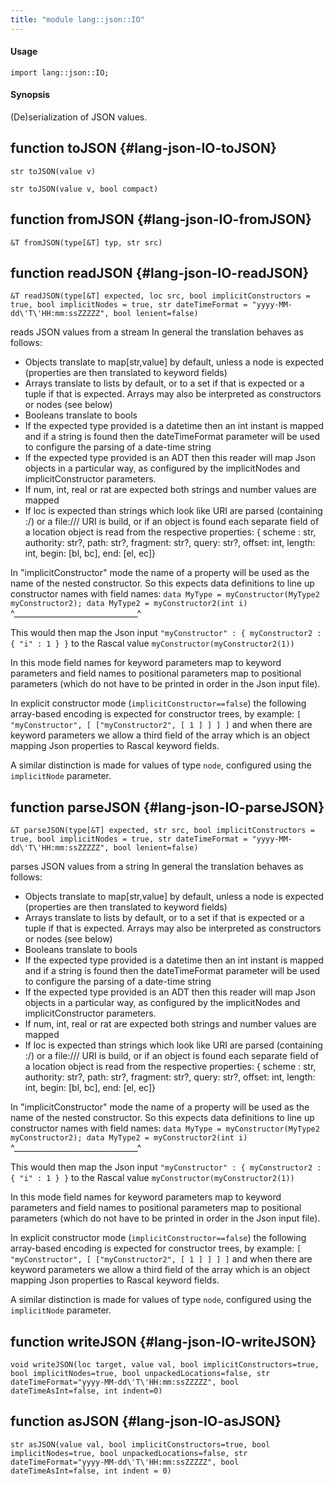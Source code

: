 ```yaml
---
title: "module lang::json::IO"
---
```


#### Usage

`import lang::json::IO;`

#### Synopsis

(De)serialization of JSON values.


## function toJSON {#lang-json-IO-toJSON}

```rascal
str toJSON(value v)

str toJSON(value v, bool compact)

```

## function fromJSON {#lang-json-IO-fromJSON}

```rascal
&T fromJSON(type[&T] typ, str src)

```

## function readJSON {#lang-json-IO-readJSON}

```rascal
&T readJSON(type[&T] expected, loc src, bool implicitConstructors = true, bool implicitNodes = true, str dateTimeFormat = "yyyy-MM-dd\'T\'HH:mm:ssZZZZZ", bool lenient=false)

```

reads JSON values from a stream
In general the translation behaves as follows:
 * Objects translate to map[str,value] by default, unless a node is expected (properties are then translated to keyword fields)
 * Arrays translate to lists by default, or to a set if that is expected or a tuple if that is expected. Arrays may also be interpreted as constructors or nodes (see below)
 * Booleans translate to bools
 * If the expected type provided is a datetime then an int instant is mapped and if a string is found then the dateTimeFormat parameter will be used to configure the parsing of a date-time string
 * If the expected type provided is an ADT then this reader will map Json objects in a particular way, as configured by the implicitNodes and implicitConstructor 
   parameters.
 * If num, int, real or rat are expected both strings and number values are mapped
 * If loc is expected than strings which look like URI are parsed (containing :/) or a file:/// URI is build, or if an object is found each separate field of
   a location object is read from the respective properties: { scheme : str, authority: str?, path: str?, fragment: str?, query: str?, offset: int, length: int, begin: [bl, bc], end: [el, ec]}
  
In "implicitConstructor" mode the name of a property will be used as the name of the nested constructor. So this expects data definitions to line up constructor
names with field names: `data MyType = myConstructor(MyType2 myConstructor2); data MyType2 = myConstructor2(int i)`
                                                             ^_______________________________^
                                                             
This would then map the Json input `"myConstructor" : { myConstructor2 : { "i" : 1 } }` to the Rascal value `myConstructor(myConstructor2(1))`
                                                             
In this mode field names for keyword parameters map to keyword parameters and field names to positional parameters map to positional parameters (which do not have
to be printed in order in the Json input file).                                                             
                                                             
In explicit constructor mode (`implicitConstructor==false`) the following array-based encoding is expected for constructor trees, by example:
   `[ "myConstructor", [ ["myConstructor2", [ 1 ] ] ] ]` and when there are keyword parameters we allow a third field of the array which is an object mapping
   Json properties to Rascal keyword fields.  
   
A similar distinction is made for values of type `node`, configured using the `implicitNode` parameter.                                                                                                                    

## function parseJSON {#lang-json-IO-parseJSON}

```rascal
&T parseJSON(type[&T] expected, str src, bool implicitConstructors = true, bool implicitNodes = true, str dateTimeFormat = "yyyy-MM-dd\'T\'HH:mm:ssZZZZZ", bool lenient=false)

```

parses JSON values from a string
In general the translation behaves as follows:
 * Objects translate to map[str,value] by default, unless a node is expected (properties are then translated to keyword fields)
 * Arrays translate to lists by default, or to a set if that is expected or a tuple if that is expected. Arrays may also be interpreted as constructors or nodes (see below)
 * Booleans translate to bools
 * If the expected type provided is a datetime then an int instant is mapped and if a string is found then the dateTimeFormat parameter will be used to configure the parsing of a date-time string
 * If the expected type provided is an ADT then this reader will map Json objects in a particular way, as configured by the implicitNodes and implicitConstructor 
   parameters.
 * If num, int, real or rat are expected both strings and number values are mapped
 * If loc is expected than strings which look like URI are parsed (containing :/) or a file:/// URI is build, or if an object is found each separate field of
   a location object is read from the respective properties: { scheme : str, authority: str?, path: str?, fragment: str?, query: str?, offset: int, length: int, begin: [bl, bc], end: [el, ec]}
  
In "implicitConstructor" mode the name of a property will be used as the name of the nested constructor. So this expects data definitions to line up constructor
names with field names: `data MyType = myConstructor(MyType2 myConstructor2); data MyType2 = myConstructor2(int i)`
                                                             ^_______________________________^
                                                             
This would then map the Json input `"myConstructor" : { myConstructor2 : { "i" : 1 } }` to the Rascal value `myConstructor(myConstructor2(1))`
                                                             
In this mode field names for keyword parameters map to keyword parameters and field names to positional parameters map to positional parameters (which do not have
to be printed in order in the Json input file).                                                             
                                                             
In explicit constructor mode (`implicitConstructor==false`) the following array-based encoding is expected for constructor trees, by example:
   `[ "myConstructor", [ ["myConstructor2", [ 1 ] ] ] ]` and when there are keyword parameters we allow a third field of the array which is an object mapping
   Json properties to Rascal keyword fields.  
   
A similar distinction is made for values of type `node`, configured using the `implicitNode` parameter.                                                                                                                    

## function writeJSON {#lang-json-IO-writeJSON}

```rascal
void writeJSON(loc target, value val, bool implicitConstructors=true, bool implicitNodes=true, bool unpackedLocations=false, str dateTimeFormat="yyyy-MM-dd\'T\'HH:mm:ssZZZZZ", bool dateTimeAsInt=false, int indent=0)

```

## function asJSON {#lang-json-IO-asJSON}

```rascal
str asJSON(value val, bool implicitConstructors=true, bool implicitNodes=true, bool unpackedLocations=false, str dateTimeFormat="yyyy-MM-dd\'T\'HH:mm:ssZZZZZ", bool dateTimeAsInt=false, int indent = 0)

```


